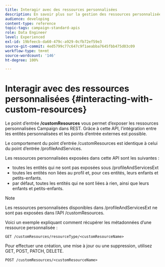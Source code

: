 ```yaml
---
title: Interagir avec des ressources personnalisées
description: En savoir plus sur la gestion des ressources personnalisées avec les API
audience: developing
content-type: reference
topic-tags: campaign-standard-apis
role: Data Engineer
level: Experienced
exl-id: 19bfeecb-da60-479c-a929-0cfb72ef59e3
source-git-commit: 4ed5799c77c647c9f1aeabba7645fbb475d03c09
workflow-type: tm+mt
source-wordcount: '146'
ht-degree: 100%

---
```


# Interagir avec des ressources personnalisées {#interacting-with-custom-resources}

Le point d’entrée **/customResources** vous permet d’exposer les ressources personnalisées Campaign dans REST. Grâce à cette API, l’intégration entre les entités personnalisées et les points d’entrée externes est possible.

Le comportement du point d’entrée /customResources est identique à celui du point d’entrée /profileAndServices.

Les ressources personnalisées exposées dans cette API sont les suivantes :

* toutes les entités qui ne sont pas exposées sous /profileAndServicesExt
* toutes les entités non liées au profil et, pour ces entités, leurs enfants et petits-enfants.
* par défaut, toutes les entités qui ne sont liées à rien, ainsi que leurs enfants et petits-enfants.

>[!NOTE]
>Les ressources personnalisées disponibles dans /profileAndServicesExt ne sont pas exposées dans l’API /customResources.


Voici un exemple expliquant comment récupérer les métadonnées d’une ressource personnalisée :

```
GET /customResources/resourceType/<customResourceName>
```

Pour effectuer une création, une mise à jour ou une suppression, utilisez GET, POST, PATCH, DELETE.

```
POST /customResources/<customResourceName>
```
